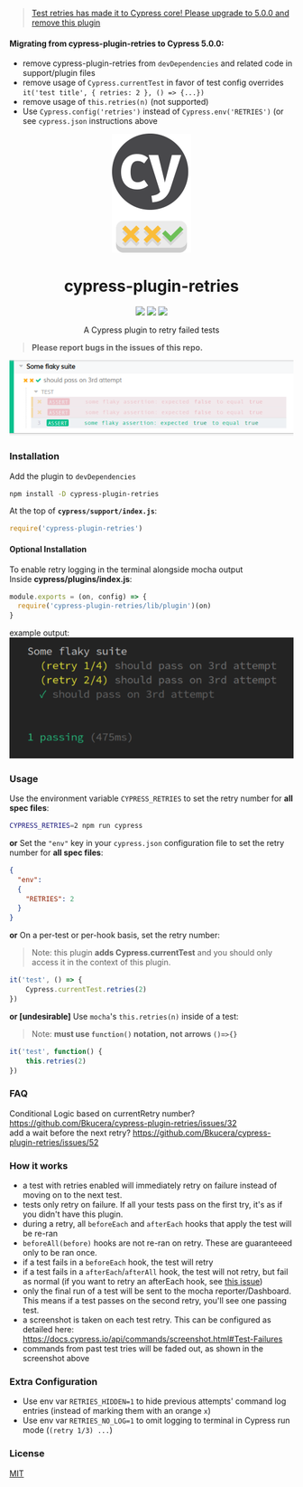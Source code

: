 
> [Test retries has made it to Cypress core! Please upgrade to 5.0.0 and remove this plugin](https://github.com/cypress-io/cypress/issues/1313)

#### Migrating from cypress-plugin-retries to Cypress 5.0.0:

- remove cypress-plugin-retries from `devDependencies` and related code in support/plugin files
- remove usage of `Cypress.currentTest` in favor of test config overrides `it('test title', { retries: 2 }, () => {...})`
- remove usage of `this.retries(n)` (not supported)
- Use `Cypress.config('retries')` instead of `Cypress.env('RETRIES')` (or see `cypress.json` instructions above


<div align="center">
    <img src="docs/readme-logo.png">
    <h1>cypress-plugin-retries</h1>
    <a href="https://www.npmjs.com/package/cypress-plugin-retries"><img src="https://img.shields.io/npm/v/cypress-plugin-retries.svg?style=flat"></a>
    <a href="https://www.npmjs.com/package/cypress-plugin-retries"><img src="https://img.shields.io/npm/dm/cypress-plugin-retries.svg"></a>
    <a href="https://github.com/bkucera/cypress-plugin-retries/blob/master/LICENSE"><img src="https://img.shields.io/github/license/bkucera/cypress-plugin-retries.svg"></a>

<p>A Cypress plugin to retry failed tests</p>

</div>

> **Please report bugs in the issues of this repo.**

![](docs/readme-screenshot.png)

### Installation

Add the plugin to `devDependencies`
```bash
npm install -D cypress-plugin-retries
```

At the top of **`cypress/support/index.js`**:
```js
require('cypress-plugin-retries')
```

#### Optional Installation
To enable retry logging in the terminal alongside mocha output  
Inside **cypress/plugins/index.js**:
```js
module.exports = (on, config) => {
  require('cypress-plugin-retries/lib/plugin')(on)
}
```
example output:  
  ![](/docs/terminal_log.png)






### Usage

Use the environment variable `CYPRESS_RETRIES` to set the retry number for **all spec files**:
```bash
CYPRESS_RETRIES=2 npm run cypress
```
**or** Set the `"env"` key in your `cypress.json` configuration file to set the retry number for **all spec files**: 
```json
{
  "env":
  {
    "RETRIES": 2
  }
}
```
**or** On a per-test or per-hook basis, set the retry number:
> Note: this plugin **adds Cypress.currentTest** and you should only access it in the context of this plugin.
```js
it('test', () => {
    Cypress.currentTest.retries(2)
})
```
**or [undesirable]** Use `mocha`'s `this.retries(n)` inside of a test:
> Note: **must use `function()` notation, not arrows `()=>{}`**
```js
it('test', function() {
    this.retries(2)
})
```

### FAQ
Conditional Logic based on currentRetry number?
https://github.com/Bkucera/cypress-plugin-retries/issues/32  
add a wait before the next retry?
https://github.com/Bkucera/cypress-plugin-retries/issues/52

### How it works
- a test with retries enabled will immediately retry on failure instead of moving on to the next test.
- tests only retry on failure. If all your tests pass on the first try, it's as if you didn't have this plugin.
- during a retry, all `beforeEach` and `afterEach` hooks that apply the test will be re-ran
- `beforeAll(before)` hooks are not re-ran on retry. These are guaranteeed only to be ran once.
- if a test fails in a `beforeEach` hook, the test will retry
- if a test fails in a `afterEach`/`afterAll` hook, the test will not retry, but fail as normal (if you want to retry an afterEach hook, see [this issue](https://github.com/Bkucera/cypress-plugin-retries/issues/7))
- only the final run of a test will be sent to the mocha reporter/Dashboard. This means if a test passes on the second retry, you'll see one passing test.
- a screenshot is taken on each test retry. This can be configured as detailed here: https://docs.cypress.io/api/commands/screenshot.html#Test-Failures 
- commands from past test tries will be faded out, as shown in the screenshot above

### Extra Configuration
- Use env var `RETRIES_HIDDEN=1` to hide previous attempts' command log entries (instead of marking them with an orange `x`)
- Use env var `RETRIES_NO_LOG=1` to omit logging to terminal in Cypress run mode (`(retry 1/3) ...`)

### License
[MIT](LICENSE)
